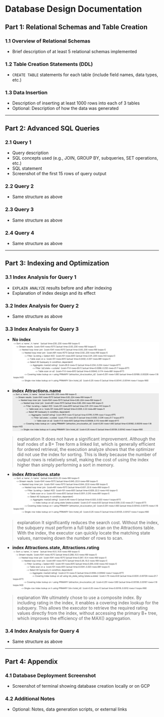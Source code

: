 # Database Design Documentation

## Part 1: Relational Schemas and Table Creation

### 1.1 Overview of Relational Schemas
- Brief description of at least 5 relational schemas implemented

### 1.2 Table Creation Statements (DDL)
- `CREATE TABLE` statements for each table (include field names, data types, etc.)

### 1.3 Data Insertion
- Description of inserting at least 1000 rows into each of 3 tables
- Optional: Description of how the data was generated

---

## Part 2: Advanced SQL Queries

### 2.1 Query 1
- Query description
- SQL concepts used (e.g., JOIN, GROUP BY, subqueries, SET operations, etc.)
- SQL statement
- Screenshot of the first 15 rows of query output

### 2.2 Query 2
- Same structure as above

### 2.3 Query 3
- Same structure as above

### 2.4 Query 4
- Same structure as above

---

## Part 3: Indexing and Optimization

### 3.1 Index Analysis for Query 1
- `EXPLAIN ANALYZE` results before and after indexing
- Explanation of index design and its effect

### 3.2 Index Analysis for Query 2
- Same structure as above

### 3.3 Index Analysis for Query 3
- **No index**
![URM](./imgs/Database_Design/index3_1.png)

- **index Attractions.name**
![URM](./imgs/Database_Design/index3_2.png)
> explanation
It does not have a significant improvement. Although the leaf nodes of a B+ Tree form a linked list, which is generally efficient for ordered retrieval, the execution analyze shows that the optimizer did not use the index for sorting. This is likely because the number of output rows is relatively small, making the cost of using the index higher than simply performing a sort in memory.

- **index Attractions.state**
![URM](./imgs/Database_Design/index3_3.png)
> explanation
It significantly reduces the search cost. Without the index, the subquery must perform a full table scan on the Attractions table. With the index, the executor can quickly locate the matching state values, narrowing down the number of rows to scan.

- **index Attractions.state, Attractions.rating**
![URM](./imgs/Database_Design/index3_4.png)
> explanation
We ultimately chose to use a composite index. By including rating in the index, it enables a covering index lookup for the subquery. This allows the executor to retrieve the required rating values directly from the index, without accessing the primary B+ tree, which improves the efficiency of the MAX() aggregation.

### 3.4 Index Analysis for Query 4
- Same structure as above

---

## Part 4: Appendix

### 4.1 Database Deployment Screenshot
- Screenshot of terminal showing database creation locally or on GCP

### 4.2 Additional Notes
- Optional: Notes, data generation scripts, or external links

